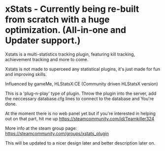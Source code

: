 # xStats - Currently being re-built from scratch with a huge optimization. (All-in-one and Updater support.)
Xstats is a multi-statistics tracking plugin, featuring kill tracking, achievement tracking and more to come.

Xstats is not made to superceed any statistical plugins, it's just made for fun and improving skills.

Influenced by gameMe, HLStatsX:CE (Community driven HLStatsX version) 

This is a 'plug-n-play' type of plugin. Throw the plugin into the server, add the neccessary database.cfg lines to connect to the database and You're done.

At the moment there is no web panel yet but if you're interested in helping out on that part, hit me up https://steamcommunity.com/id/Teamkiller324

More info at the steam group page: https://steamcommunity.com/groups/xstats_plugin

This will be updated to a nicer design later and better description later on.
